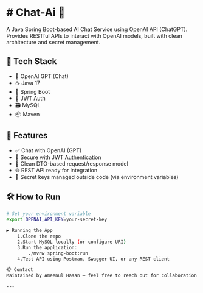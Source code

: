 # # Chat-Ai 🤖

A Java Spring Boot-based AI Chat Service using OpenAI API (ChatGPT).  
Provides RESTful APIs to interact with OpenAI models, built with clean architecture and secret management.

## 🔧 Tech Stack

- 🧠 OpenAI GPT (Chat)
- ☕ Java 17
- 🌱 Spring Boot
- 🔐 JWT Auth
- 🗃️ MySQL
- 📦 Maven

## 🚀 Features

- ✅ Chat with OpenAI (GPT)
- 🔑 Secure with JWT Authentication
- 📄 Clean DTO-based request/response model
- 🌐 REST API ready for integration
- 📁 Secret keys managed outside code (via environment variables)

## 🛠️ How to Run

```bash
# Set your environment variable
export OPENAI_API_KEY=your-secret-key

▶️ Running the App
    1.Clone the repo
    2.Start MySQL locally (or configure URI)
    3.Run the application:
        ./mvnw spring-boot:run
    4.Test API using Postman, Swagger UI, or any REST client

📫 Contact
Maintained by Ameenul Hasan – feel free to reach out for collaboration or feedback.

---